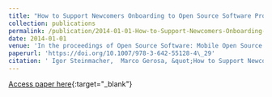 ```yaml
---
title: "How to Support Newcomers Onboarding to Open Source Software Projects"
collection: publications
permalink: /publication/2014-01-01-How-to-Support-Newcomers-Onboarding-to-Open-Source-Software-Projects
date: 2014-01-01
venue: 'In the proceedings of Open Source Software: Mobile Open Source Technologies - 10th IFIP WG 2.13 International Conference on Open Source Systems, OSS 2014, San Jos&apos;e, Costa Rica, May 6-9, 2014. Proceedings'
paperurl: 'https://doi.org/10.1007/978-3-642-55128-4\_29'
citation: ' Igor Steinmacher,  Marco Gerosa, &quot;How to Support Newcomers Onboarding to Open Source Software Projects.&quot; In the proceedings of Open Source Software: Mobile Open Source Technologies - 10th IFIP WG 2.13 International Conference on Open Source Systems, OSS 2014, San Jos&amp;apos;e, Costa Rica, May 6-9, 2014. Proceedings, 2014.'
---
```

[Access paper here](https://doi.org/10.1007/978-3-642-55128-4\_29){:target="_blank"}
